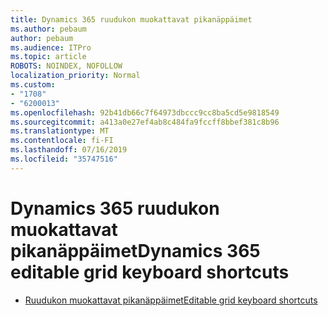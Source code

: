 ```yaml
---
title: Dynamics 365 ruudukon muokattavat pikanäppäimet
ms.author: pebaum
author: pebaum
ms.audience: ITPro
ms.topic: article
ROBOTS: NOINDEX, NOFOLLOW
localization_priority: Normal
ms.custom:
- "1708"
- "6200013"
ms.openlocfilehash: 92b41db66c7f64973dbccc9cc8ba5cd5e9818549
ms.sourcegitcommit: a413a0e27ef4ab8c484fa9fccff8bbef381c8b96
ms.translationtype: MT
ms.contentlocale: fi-FI
ms.lasthandoff: 07/16/2019
ms.locfileid: "35747516"
---
```

# <a name="dynamics-365-editable-grid-keyboard-shortcuts"></a><span data-ttu-id="bd95a-102">Dynamics 365 ruudukon muokattavat pikanäppäimet</span><span class="sxs-lookup"><span data-stu-id="bd95a-102">Dynamics 365 editable grid keyboard shortcuts</span></span>

* [<span data-ttu-id="bd95a-103">Ruudukon muokattavat pikanäppäimet</span><span class="sxs-lookup"><span data-stu-id="bd95a-103">Editable grid keyboard shortcuts</span></span>](https://docs.microsoft.com/dynamics365/customer-engagement/basics/keyboard-shortcuts#editable-grids-views)

